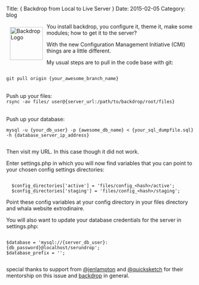 Title: { Backdrop from Local to Live Server }
Date: 2015-02-05
Category: blog


<img src="https://backdropcms.org/files/inline-images/Backdrop-Logo-Vertical_0.png" width="88" alt="Backdrop Logo" style="float: left; margin: 10px;" />
<p>
You install backdrop, you configure it, theme it, make some modules; how to get it to the server?
</p>
<p>
With the new Configuration Management Initiative (CMI) things are a little different. 
</p>
<p>
My usual steps are to pull in the code base with <span class="inline-code">git</span>:
<div class="my-code">
<code>
git pull origin {your_awesome_branch_name}

</code>
</div>
<br />
Push up your files:
<div class="my-code">
<code>rsync -av files/ user@{server_url:/path/to/backdrop/root/files}

</code>
</div>
<br />
Push up your database:
<div class="my-code">
<code>
mysql -u {your_db_user} -p {awesome_db_name} &lt; {your_sql_dumpfile.sql} -h {database_server_ip_address}

</code>
</div>
</p>
<p>
Then visit my URL.  In this case though it did not work.
<br />
</p>
<p>
Enter <span class="inline-code">settings.php</span> in which you will now find variables that you can point to your chosen config settings directories:
<div class="my-code">
<code>
  $config_directories['active'] = 'files/config_&lt;hash&gt;/active';
  $config_directories['staging'] = 'files/config_&lt;hash&gt;/staging';

</code>
</div>
Point these config variables at your config directory in your <span class="inline-code">files</span> directory and whala website extrodinaire.
</p>
<p>
You will also want to update your database credentials for the server in <span class="inline-code">settings.php</span>:
<div class="my-code">
<code>
$database = 'mysql://{server_db_user}:{db_password}@localhost/serundrop';
$database_prefix = '';

</code>
</div>
</p>
<p>
special thanks to support from <a href="https://twitter.com/jenlampton">@jenlampton</a> and <a href="https://twitter.com/quicksketch">@quicksketch</a> for their mentorship on this issue and <a href="http://backdropcms.org">backdrop</a> in general.
</p>
